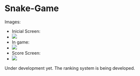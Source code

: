 # Snake-Game

Images:
  - Inicial Screen: 
  - ![](https://github.com/vitormanoelcsantos/Snake-Game-Images/blob/master/ngame.png)
  - In game:
  - ![](https://github.com/vitormanoelcsantos/Snake-Game-Images/blob/master/ningame.png)
  - Score Screen:
  - ![](https://github.com/vitormanoelcsantos/Snake-Game-Images/blob/master/score.png)

Under development yet.
The ranking system is being developed.
